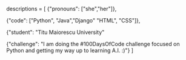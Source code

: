 descriptions = [
  {"pronouns": ["she","her"]},
  
  {"code": ["Python", "Java","Django" "HTML", "CSS"]},
  
  {"student": "Titu Maiorescu University"
  
  {"challenge": "I am doing the #100DaysOfCode challenge focused on Python and getting my way up to learning A.I. :)"}
]
<!---
camys1/camys1 is a ✨ special ✨ repository because its `README.md` (this file) appears on your GitHub profile.
You can click the Preview link to take a look at your changes.
--->
